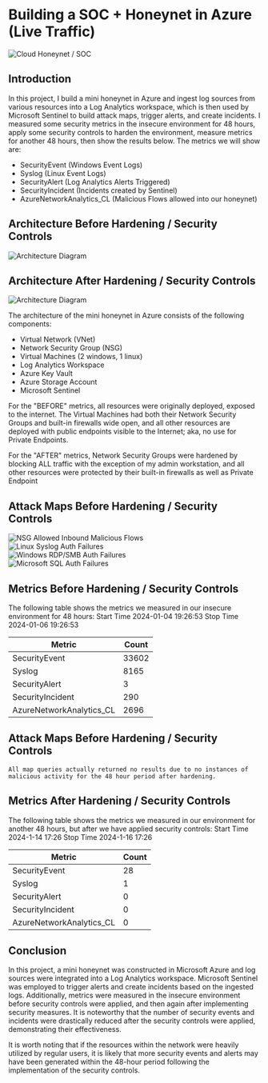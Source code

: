 # Building a SOC + Honeynet in Azure (Live Traffic)
![Cloud Honeynet / SOC](https://i.imgur.com/tq7X30C.png)

## Introduction

In this project, I build a mini honeynet in Azure and ingest log sources from various resources into a Log Analytics workspace, which is then used by Microsoft Sentinel to build attack maps, trigger alerts, and create incidents. I measured some security metrics in the insecure environment for 48 hours, apply some security controls to harden the environment, measure metrics for another 48 hours, then show the results below. The metrics we will show are:

- SecurityEvent (Windows Event Logs)
- Syslog (Linux Event Logs)
- SecurityAlert (Log Analytics Alerts Triggered)
- SecurityIncident (Incidents created by Sentinel)
- AzureNetworkAnalytics_CL (Malicious Flows allowed into our honeynet)

## Architecture Before Hardening / Security Controls
![Architecture Diagram](https://i.imgur.com/aBDwnKb.jpg)

## Architecture After Hardening / Security Controls
![Architecture Diagram](https://i.imgur.com/YQNa9Pp.jpg)

The architecture of the mini honeynet in Azure consists of the following components:

- Virtual Network (VNet)
- Network Security Group (NSG)
- Virtual Machines (2 windows, 1 linux)
- Log Analytics Workspace
- Azure Key Vault
- Azure Storage Account
- Microsoft Sentinel

For the "BEFORE" metrics, all resources were originally deployed, exposed to the internet. The Virtual Machines had both their Network Security Groups and built-in firewalls wide open, and all other resources are deployed with public endpoints visible to the Internet; aka, no use for Private Endpoints.

For the "AFTER" metrics, Network Security Groups were hardened by blocking ALL traffic with the exception of my admin workstation, and all other resources were protected by their built-in firewalls as well as Private Endpoint

## Attack Maps Before Hardening / Security Controls
![NSG Allowed Inbound Malicious Flows](https://imgur.com/3Cq22dK)<br>
![Linux Syslog Auth Failures](https://imgur.com/XGdsCTG)<br>
![Windows RDP/SMB Auth Failures](https://imgur.com/Apm75bR)<br>
![Microsoft SQL Auth Failures](https://imgur.com/Apm75bR)<br>


## Metrics Before Hardening / Security Controls

The following table shows the metrics we measured in our insecure environment for 48 hours:
Start Time 2024-01-04 19:26:53
Stop Time 2024-01-06 19:26:53

| Metric                   | Count
| ------------------------ | -----
| SecurityEvent            | 33602
| Syslog                   | 8165
| SecurityAlert            | 3
| SecurityIncident         | 290
| AzureNetworkAnalytics_CL | 2696

## Attack Maps Before Hardening / Security Controls

```All map queries actually returned no results due to no instances of malicious activity for the 48 hour period after hardening.```

## Metrics After Hardening / Security Controls

The following table shows the metrics we measured in our environment for another 48 hours, but after we have applied security controls:
Start Time 2024-1-14 17:26
Stop Time	2024-1-16 17:26

| Metric                   | Count
| ------------------------ | -----
| SecurityEvent            | 28
| Syslog                   | 1
| SecurityAlert            | 0
| SecurityIncident         | 0
| AzureNetworkAnalytics_CL | 0

## Conclusion

In this project, a mini honeynet was constructed in Microsoft Azure and log sources were integrated into a Log Analytics workspace. Microsoft Sentinel was employed to trigger alerts and create incidents based on the ingested logs. Additionally, metrics were measured in the insecure environment before security controls were applied, and then again after implementing security measures. It is noteworthy that the number of security events and incidents were drastically reduced after the security controls were applied, demonstrating their effectiveness.

It is worth noting that if the resources within the network were heavily utilized by regular users, it is likely that more security events and alerts may have been generated within the 48-hour period following the implementation of the security controls.

